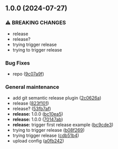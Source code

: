 ## 1.0.0 (2024-07-27)

### ⚠ BREAKING CHANGES

* release
* release?
* trying trigger release
* trying to trigger release

### Bug Fixes

* repo ([9c07a9f](https://github.com/LetsStreamIt/prova-semantic-release/commit/9c07a9f1bf3621b9e60309ad43a79701cc8e0c6c))

### General maintenance

* add git semantic release plugin ([2c0626a](https://github.com/LetsStreamIt/prova-semantic-release/commit/2c0626a629a37ca629f36a707c3660258e398b76))
* release ([823f101](https://github.com/LetsStreamIt/prova-semantic-release/commit/823f1013ad8dcc59dc066062bffbfbb73408a2df))
* release? ([53fb7af](https://github.com/LetsStreamIt/prova-semantic-release/commit/53fb7aff69c7f8c1055dd71f158de0374cc7b052))
* **release:** 1.0.0 ([bc10ea5](https://github.com/LetsStreamIt/prova-semantic-release/commit/bc10ea5933f6ce99dd3ae64727870fc325a62a51))
* **release:** 1.0.0 ([70147ab](https://github.com/LetsStreamIt/prova-semantic-release/commit/70147ababd2dad5b4c87ec7562088f92e0db65a3))
* **release:** trigger first release example ([bc9cde3](https://github.com/LetsStreamIt/prova-semantic-release/commit/bc9cde3bb94ec03644e69bf234a91519970f61c3))
* trying to trigger release ([b08f269](https://github.com/LetsStreamIt/prova-semantic-release/commit/b08f269dd203d3050d6011e7d028a396e89bcc39))
* trying trigger release ([cdb51b4](https://github.com/LetsStreamIt/prova-semantic-release/commit/cdb51b44406e7c29bfde406cb20d78d3bbe08ed6))
* upload config ([a0fb242](https://github.com/LetsStreamIt/prova-semantic-release/commit/a0fb242d65a117631aacc4e04f118cb2971c8a01))
